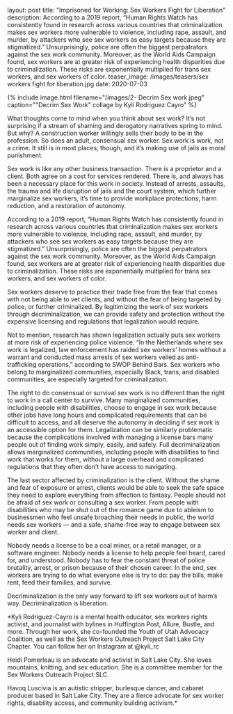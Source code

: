 layout: post
title: "Imprisoned for Working: Sex Workers Fight for Liberation"
description: According to a 2019 report, “Human Rights Watch has consistently found in research across various countries that criminalization makes sex workers more vulnerable to violence, including rape, assault, and murder, by attackers who see sex workers as easy targets because they are stigmatized.” Unsurprisingly, police are often the biggest perpatrators against the sex work community. Moreover, as the World Aids Campaign found, sex workers are at greater risk of experiencing health disparities due to criminalization. These risks are exponentially multiplied for trans sex workers, and sex workers of color. 
teaser_image: /images/teasers/sex workers fight for liberation.jpg
date: 2020-07-03

{% include image.html
  filename="/images/2- Decrim Sex work.jpeg"
  caption=""Decrim Sex Work" collage by Kyli Rodriguez Cayro"
%}

What thoughts come to mind when you think about sex work? It’s not surprising if a stream of shaming and derogatory narratives spring to mind. But why? A construction worker willingly sells their body to be in the profession. So does an adult, consensual sex worker. Sex work is work, not a crime. It still is in most places, though, and it’s making use of jails as moral punishment.

Sex work is like any other business transaction. There is a proprietor and a client. Both agree on a cost for services rendered. There is, and always has been a necessary place for this work in society. Instead of arrests, assaults, the trauma and life disruption of jails and the court system, which further marginalize sex workers, it’s time to provide workplace protections, harm reduction, and a restoration of autonomy.

According to a 2019 report, “Human Rights Watch has consistently found in research across various countries that criminalization makes sex workers more vulnerable to violence, including rape, assault, and murder, by attackers who see sex workers as easy targets because they are stigmatized.” Unsurprisingly, police are often the biggest perpatrators against the sex work community. Moreover, as the World Aids Campaign found, sex workers are at greater risk of experiencing health disparities due to criminalization. These risks are exponentially multiplied for trans sex workers, and sex workers of color. 

Sex workers deserve to practice their trade free from the fear that comes with not being able to vet clients, and without the fear of being targeted by police, or further criminalized. By legitimizing the work of sex workers through decriminalization, we can provide safety and protection without the expensive licensing and regulations that legalization would require. 

Not to mention, research has shown legalization actually puts sex workers at more risk of experiencing police violence. “In the Netherlands where sex work is legalized, law enforcement has raided sex workers’ homes without a warrant and conducted mass arrests of sex workers veiled as anti-trafficking operations,” according to SWOP Behind Bars. Sex workers who belong to marginalized communities, especially Black, trans, and disabled communities, are especially targeted for criminalization. 

The right to do consensual or survival sex work is no different than the right to work in a call center to survive. Many marginalized communities, including people with disabilities, choose to engage in sex work because other jobs have long hours and complicated requirements that can be difficult to access, and all deserve the autonomy in deciding if sex work is an accessible option for them. Legalization can be similarly problematic because the complications involved with managing a license bars many people out of finding work simply, easily, and safely. Full decriminalization allows marginalized communities, including people with disabilities to find work that works for them, without a large overhead and complicated regulations that they often don’t have access to navigating. 

The last sector affected by criminalization is the client. Without the shame and fear of exposure or arrest, clients would be able to seek the safe space they need to explore everything from affection to fantasy. People should not be afraid of sex work or consulting a sex worker. From people with disabilities who may be shut out of the romance game due to ableism to businessmen who feel unsafe broaching their needs in public, the world needs sex workers — and a safe, shame-free way to engage between sex worker and client.

Nobody needs a license to be a coal miner, or a retail manager, or a software engineer. Nobody needs a license to help people feel heard, cared for, and understood. Nobody has to fear the constant threat of police brutality, arrest, or prison because of their chosen career. In the end, sex workers are trying to do what everyone else is try to do: pay the bills, make rent, feed their families, and survive. 

Decriminalization is the only way forward to lift sex workers out of harm’s way. Decriminalization is liberation.

*Kyli Rodriguez-Cayro is a mental health educator, sex workers rights activist, and journalist with bylines in Huffington Post, Allure, Bustle, and more. Through her work, she co-founded the Youth of Utah Advocacy Coalition, as well as the Sex Workers Outreach Project Salt Lake City Chapter. You can follow her on Instagram at @kyli_rc

Heidi Pomerleau is an advocate and activist in Salt Lake City. She loves mountains, knitting, and sex education. She is a committee member for the Sex Workers Outreach Project SLC.

Havoq Luscivia is an autistic stripper, burlesque dancer, and cabaret producer based in Salt Lake City. They are a fierce advocate for sex worker rights, disability access, and community building activism.*
